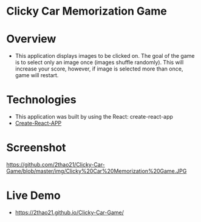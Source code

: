 # Clicky Car Memorization Game

# Overview

* This application displays images to be clicked on. The goal of the game is to select only an image once (images shuffle randomly). This will increase your score, however, if image is selected more than once, game will restart.

# Technologies

* This application was built by using the React: create-react-app 
* [Create-React-APP](https://github.com/facebook/create-react-app)

# Screenshot

https://github.com/2thao21/Clicky-Car-Game/blob/master/img/Clicky%20Car%20Memorization%20Game.JPG

# Live Demo

* https://2thao21.github.io/Clicky-Car-Game/